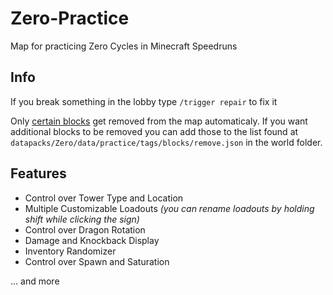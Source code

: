 # Zero-Practice
Map for practicing Zero Cycles in Minecraft Speedruns

## Info
If you break something in the lobby type `/trigger repair` to fix it

Only [certain blocks](https://github.com/Mescht/Zero-Practice/blob/main/datapacks/Zero/data/practice/tags/blocks/remove.json) get removed from the map automaticaly. If you want additional blocks to be removed you can add those to the list found at `datapacks/Zero/data/practice/tags/blocks/remove.json` in the world folder.

## Features
- Control over Tower Type and Location
- Multiple Customizable Loadouts _(you can rename loadouts by holding shift while clicking the sign)_
- Control over Dragon Rotation
- Damage and Knockback Display
- Inventory Randomizer
- Control over Spawn and Saturation
  
... and more
